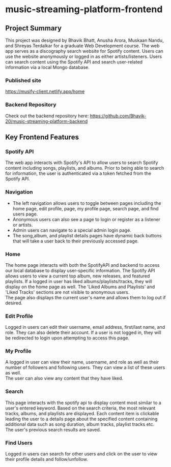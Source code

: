 # music-streaming-platform-frontend
## Project Summary
This project was designed by Bhavik Bhatt, Anusha Arora, Muskaan Nandu, and Shreyas Terdalkar for a graduate Web Development course. The web app serves as a discography search website for Spotify content. Users can use the website anonymously or logged in as either artists/listeners. Users can search content using the Spotify API and search user-related information via a local Mongo database.
### Published site
https://musify-client.netlify.app/home
### Backend Repository
Check out the backend repository here: https://github.com/Bhavik-20/music-streaming-platform-backend
## Key Frontend Features
### Spotify API
The web app interacts with Spotify's API to allow users to search Spotify content including songs, playlists, and albums. Prior to being able to search for information, the user is authenticated via a token fetched from the Spotify API.
### Navigation
- The left navigation allows users to toggle between pages including the home page, edit profile, page, my profile page, search page, and find users page.
- Anonymous users can also see a page to login or register as a listener or artists.
- Admin users can navigate to a special admin login page.
- The song,album, and playlist details pages have dynamic back buttons that will take a user back to their previously accessed page.
### Home
The home page interacts with both the SpotifyAPI and backend to access our local database to display user-specific information. The Spotify API allows users to view a current top album, new releases, and featured playlists. If a logged in user has liked albums/playlists/tracks, they will display on the home page as well. The 'Liked Albums and Playlists' and 'Liked Tracks' sections are not visible to anonymous users.  
The page also displays the current user's name and allows them to log out if desired.
### Edit Profile
Logged in users can edit their username, email address, first/last name, and role. They can also delete their account. If a user is not logged in, they will be redirected to login upon attempting to access this page.
### My Profile
A logged in user can view their name, username, and role as well as their number of followers and following users. They can view a list of these users as well.  
The user can also view any content that they have liked.
### Search
This page interacts with the spotify api to display content most similar to a user's entered keyword. Based on the search criteria, the most relevant tracks, albums, and playlists are displayed. Each content item is clickable leading the user to a details page about the specified content containing additional data such as song duration, album tracks, playlist tracks etc.  
The user's previous search results are saved.
### Find Users
Logged in users can search for other users and click on the user to view their profile details and follow/unfollow.
